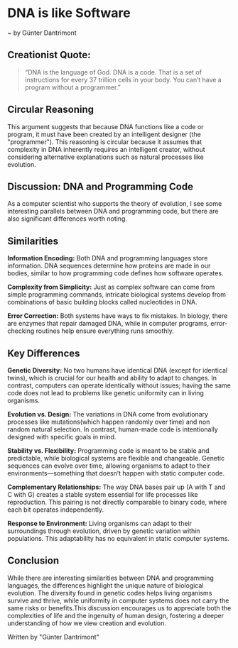 # DNA is like Software

~ by Günter Dantrimont

## Creationist Quote:

> “DNA is the language of God. DNA is a code. That is a set of instructions for every 37 trillion cells in your body. You can’t have a program without a programmer.”

## Circular Reasoning

This argument suggests that because DNA functions like a code or program, it must have been created by an intelligent designer (the "programmer"). This reasoning is circular because it assumes that complexity in DNA inherently requires an intelligent creator, without considering alternative explanations such as natural processes like evolution.

## Discussion: DNA and Programming Code

As a computer scientist who supports the theory of evolution, I see some interesting parallels between DNA and programming code, but there are also significant differences worth noting.

## Similarities

**Information Encoding:** Both DNA and programming languages store information. DNA sequences determine how proteins are made in our bodies, similar to how programming code defines how software operates.

**Complexity from Simplicity:** Just as complex software can come from simple programming commands, intricate biological systems develop from combinations of basic building blocks called nucleotides in DNA.

**Error Correction:** Both systems have ways to fix mistakes. In biology, there are enzymes that repair damaged DNA, while in computer programs, error-checking routines help ensure everything runs smoothly.

## Key Differences

**Genetic Diversity:** No two humans have identical DNA (except for identical twins), which is crucial for our health and ability to adapt to changes. In contrast, computers can operate identically without issues; having the same code does not lead to problems like genetic uniformity can in living organisms.

**Evolution vs. Design:** The variations in DNA come from evolutionary processes like mutations(which happen randomly over time) and non random natural selection. In contrast, human-made code is intentionally designed with specific goals in mind.

**Stability vs. Flexibility:** Programming code is meant to be stable and predictable, while biological systems are flexible and changeable. Genetic sequences can evolve over time, allowing organisms to adapt to their environments—something that doesn’t happen with static computer code.

**Complementary Relationships:** The way DNA bases pair up (A with T and C with G) creates a stable system essential for life processes like reproduction. This pairing is not directly comparable to binary code, where each bit operates independently.

**Response to Environment:** Living organisms can adapt to their surroundings through evolution, driven by genetic variation within populations. This adaptability has no equivalent in static computer systems.

## Conclusion

While there are interesting similarities between DNA and programming languages, the differences highlight the unique nature of biological evolution. The diversity found in genetic codes helps living organisms survive and thrive, while uniformity in computer systems does not carry the same risks or benefits.This discussion encourages us to appreciate both the complexities of life and the ingenuity of human design, fostering a deeper understanding of how we view creation and evolution.

Written by "Günter Dantrimont"